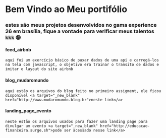# Bem Vindo ao Meu portifólio
### estes são meus projetos desenvolvidos no gama experience 26 em brasília, fique a vontade para verificar meus talentos kkk 😁

#### feed_airbnb
	aqui foi um exercício básico de puxar dados de uma api e carregá-los na tela com javascript, o objetivo era trainar o transito de dados e imitar o layout do site airbnb

#### blog_mudaromundo
	aqui estão os arquivos do blog feito no primeiro assigment, ele ficou disponível <a target="_new_blank" href="http://www.mudaromundo.blog.br">neste link</a>

#### landing_page_evento
	neste estão os arquivos usados para fazer uma landing page para divulgar um evento <a target="_new_blank" href="http://educacao-financeira.surge.sh">pode ser acessado nesse link</a>
